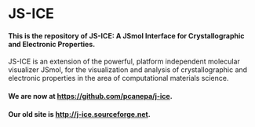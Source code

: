# JS-ICE

#### This is the repository of JS-ICE: A JSmol Interface for Crystallographic and Electronic Properties.

JS-ICE is an extension of the powerful, platform independent molecular visualizer JSmol, for the visualization and analysis of crystallographic and electronic properties in the area of computational materials science. 

#### We are now at https://github.com/pcanepa/j-ice.

#### Our old site is http://j-ice.sourceforge.net. 
